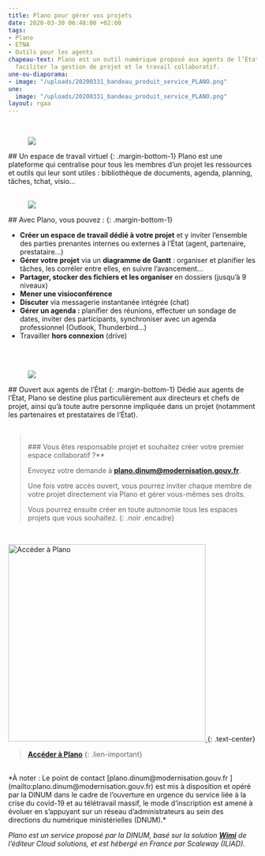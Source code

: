 ```yaml
---
title: Plano pour gérer vos projets
date: 2020-03-30 06:48:00 +02:00
tags:
- Plano
- ETNA
- Outils pour les agents
chapeau-text: Plano est un outil numérique proposé aux agents de l’État, destiné à
  faciliter la gestion de projet et le travail collaboratif.
une-ou-diaporama:
- image: "/uploads/20200331_bandeau_produit_service_PLANO.png"
une:
  image: "/uploads/20200331_bandeau_produit_service_PLANO.png"
layout: rgaa
---
```


<br>

<figure class='image-left' style='width: 6%;'>
<img src="/uploads/picto-ordi.png"/>
</figure>## Un espace de travail virtuel 
{: .margin-bottom-1} 
Plano est une plateforme qui centralise pour tous les membres d’un projet les ressources et outils qui leur sont utiles : bibliothèque de documents, agenda, planning, tâches, tchat, visio…
<br>
<br>



<figure class='image-left' style='width: 6%;'>
<img src="/uploads/picto-intervention.png"/>
</figure>## Avec Plano, vous pouvez :
{: .margin-bottom-1}

* **Créer un espace de travail dédié à votre projet** et y inviter l’ensemble des parties prenantes internes ou externes à l’État (agent, partenaire, prestataire…)
* **Gérer votre projet** via un **diagramme de Gantt** : organiser et planifier les tâches, les corréler entre elles, en suivre l’avancement…
* **Partager, stocker des fichiers et les organiser** en dossiers (jusqu’à 9 niveaux)
* **Mener une visioconférence** 
* **Discuter** via messagerie instantanée intégrée (chat)
* **Gérer un agenda :** planifier des réunions, effectuer un sondage de dates, inviter des participants, synchroniser avec un agenda professionnel (Outlook, Thunderbird…)
* Travailler **hors connexion** (drive)
<br>
<br>



<figure class='image-left' style='width: 6%;'>
<img src="/uploads/group-bleu.png"/>
</figure>## Ouvert aux agents de l’État
{: .margin-bottom-1}
Dédié aux agents de l’État, Plano se destine plus particulièrement aux directeurs et chefs de projet, ainsi qu’à toute autre personne impliquée dans un projet (notamment les partenaires et prestataires de l’État).
<br>
<br>

> <br> 
> ### Vous êtes responsable projet et souhaitez créer votre premier espace collaboratif ?**
>
> Envoyez votre demande à [**plano.dinum@modernisation.gouv.fr**](mailto:plano.dinum@modernisation.gouv.fr). 
>
> Une fois votre accès ouvert, vous pourrez inviter chaque membre de votre projet directement via Plano et gérer vous-mêmes ses droits. 
>
> Vous pourrez ensuite créer en toute autonomie tous les espaces projets que vous souhaitez.
{: .noir .encadre}

<br>

<a href="https://plano.numerique.gouv.fr/"><img src="/uploads/capture-plano-500contour.png" width="400" alt="Accéder à Plano"/>
</a>
{: .text-center}
> [**Accéder à Plano**](https://plano.numerique.gouv.fr/)
{: .lien-important}

<br>
*À noter : Le point de contact [plano.dinum@modernisation.gouv.fr ](mailto:plano.dinum@modernisation.gouv.fr) est mis à disposition et opéré par la DINUM dans le cadre de l’ouverture en urgence du service liée à la crise du covid-19 et au télétravail massif, le mode d’inscription est amené à évoluer en s’appuyant sur un réseau d’administrateurs au sein des directions du numérique ministérielles (DNUM).*

*Plano est un service proposé par la DINUM, basé sur la solution [**Wimi**](https://www.wimi-teamwork.com/fr/) de l’éditeur Cloud solutions, et est hébergé en France par Scaleway (ILIAD).*